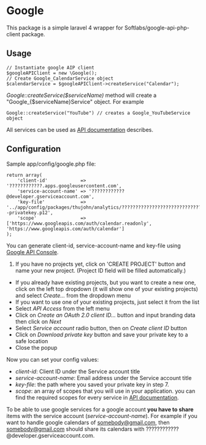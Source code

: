 Google
======

This package is a simple laravel 4 wrapper for Softlabs/google-api-php-client package.

Usage
-----

    // Instantiate google AIP client
    $googleAPIClient = new \Google();
    // Create Google_CalendarService object
    $calendarService = $googleAPIClient->createService("Calendar");

_Google::createService($serviceName)_ method will create a "Google_{$serviceName}Service" object. For example

    Google::createService("YouTube") // creates a Google_YouTubeService object

All services can be used as [API documentation](https://code.google.com/p/google-api-php-client/wiki/Samples) describes.


Configuration
-------------

Sample app/config/google.php file:

    return array(
        'client-id'            => '????????????.apps.googleusercontent.com',
        'service-account-name' => '????????????@developer.gserviceaccount.com',
        'key-file'             => '../app/config/packages/thujohn/analytics/????????????????????????????????????????-privatekey.p12',
        'scope'                => ['https://www.googleapis.com/auth/calendar.readonly', 'https://www.googleapis.com/auth/calendar']
    );

You can generate client-id, service-account-name and key-file using [Google API Console](https://code.google.com/apis/console).

1. If you have no projects yet, click on 'CREATE PROJECT' button and name your new project. (Project ID field will be filled automatically.)
- If you already have existing projects, but you want to create a new one, click on the left top dropdown (it will show one of your existing projects) and select _Create…_ from the dropdown menu
- If you want to use one of your existing projects, just select it from the list
- Select _API Access_ from the left menu
- Click on _Create an OAuth 2.0 client ID…_ button and input branding data then click on _Next_
- Select _Service account_ radio button, then on _Create client ID_ button
- Click on _Download private key_ button and save your private key to a safe location
- Close the popup

Now you can set your config values:

- _client-id_: Client ID under the Service account title
- _service-account-name_: Email address under the Service account title
- _key-file_: the path where you saved your private key in step 7.
- _scope_: an array of scopes that you will use in your application. you can find the required scopes for every service in [API documentation](https://code.google.com/p/google-api-php-client/wiki/Samples).

To be able to use google services for a google account __you have to share__ items with the service account (_service-account-name_). For example if you want to handle google calendars of somebody@gmail.com, then somebody@gmail.com should share its calendars with ????????????@developer.gserviceaccount.com.




